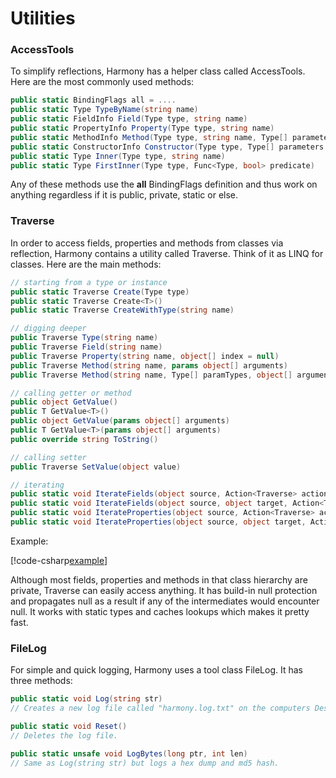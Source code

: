 # Utilities

### AccessTools

To simplify reflections, Harmony has a helper class called AccessTools. Here are the most commonly used methods:

```csharp
public static BindingFlags all = ....
public static Type TypeByName(string name)
public static FieldInfo Field(Type type, string name)
public static PropertyInfo Property(Type type, string name)
public static MethodInfo Method(Type type, string name, Type[] parameters = null, Type[] generics = null)
public static ConstructorInfo Constructor(Type type, Type[] parameters = null)
public static Type Inner(Type type, string name)
public static Type FirstInner(Type type, Func<Type, bool> predicate)
```

Any of these methods use the **all** BindingFlags definition and thus work on anything regardless if it is public, private, static or else.

### Traverse

In order to access fields, properties and methods from classes via reflection, Harmony contains a utility called Traverse. Think of it as LINQ for classes. Here are the main methods:

```csharp
// starting from a type or instance
public static Traverse Create(Type type)
public static Traverse Create<T>()
public static Traverse CreateWithType(string name)

// digging deeper
public Traverse Type(string name)
public Traverse Field(string name)
public Traverse Property(string name, object[] index = null)
public Traverse Method(string name, params object[] arguments)
public Traverse Method(string name, Type[] paramTypes, object[] arguments = null)

// calling getter or method
public object GetValue()
public T GetValue<T>()
public object GetValue(params object[] arguments)
public T GetValue<T>(params object[] arguments)
public override string ToString()

// calling setter
public Traverse SetValue(object value)

// iterating
public static void IterateFields(object source, Action<Traverse> action)
public static void IterateFields(object source, object target, Action<Traverse, Traverse> action)
public static void IterateProperties(object source, Action<Traverse> action)
public static void IterateProperties(object source, object target, Action<Traverse, Traverse> action)
```

Example:

[!code-csharp[example](../examples/utilities.cs?name=example)]

Although most fields, properties and methods in that class hierarchy are private, Traverse can easily access anything. It has build-in null protection and propagates null as a result if any of the intermediates would encounter null. It works with static types and caches lookups which makes it pretty fast.

### FileLog

For simple and quick logging, Harmony uses a tool class FileLog. It has three methods:

```csharp
public static void Log(string str)
// Creates a new log file called "harmony.log.txt" on the computers Desktop (if it not already exists) and appends *str* to it. 

public static void Reset()
// Deletes the log file.

public static unsafe void LogBytes(long ptr, int len)
// Same as Log(string str) but logs a hex dump and md5 hash.
```
